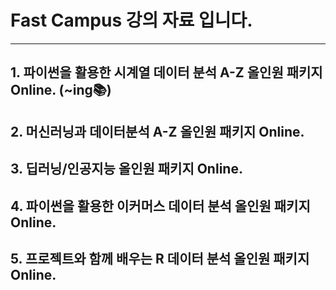 # Fast Campus 강의 자료 입니다.

----

## 1. 파이썬을 활용한 시계열 데이터 분석 A-Z 올인원 패키지 Online. (~ing📚)

## 2. 머신러닝과 데이터분석 A-Z 올인원 패키지 Online.

## 3. 딥러닝/인공지능 올인원 패키지 Online.

## 4. 파이썬을 활용한 이커머스 데이터 분석 올인원 패키지 Online.

## 5. 프로젝트와 함께 배우는 R 데이터 분석 올인원 패키지 Online.


